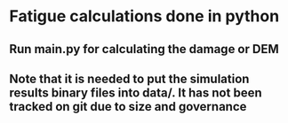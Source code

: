 # Fatigue calculations done in python

## Run main.py for calculating the damage or DEM

## Note that it is needed to put the simulation results binary files into data/. It has not been tracked on git due to size and governance